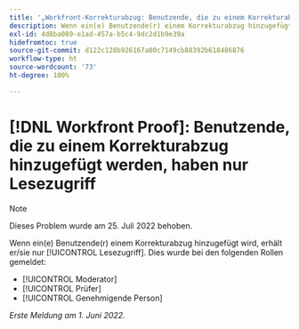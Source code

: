 ```yaml
---
title: '„Workfront-Korrekturabzug: Benutzende, die zu einem Korrekturabzug hinzugefügt werden, haben nur Lesezugriff.“'
description: Wenn ein(e) Benutzende(r) einem Korrekturabzug hinzugefügt wird, erhält er/sie nur Lesezugriff.
exl-id: 4d8ba089-e1ad-457a-b5c4-9dc2d1b9e39a
hidefromtoc: true
source-git-commit: d122c128b926167a00c7149cb88392b618486876
workflow-type: ht
source-wordcount: '73'
ht-degree: 100%

---
```


# [!DNL Workfront Proof]: Benutzende, die zu einem Korrekturabzug hinzugefügt werden, haben nur Lesezugriff

>[!NOTE]
>
>Dieses Problem wurde am 25. Juli 2022 behoben.

Wenn ein(e) Benutzende(r) einem Korrekturabzug hinzugefügt wird, erhält er/sie nur [!UICONTROL Lesezugriff]. Dies wurde bei den folgenden Rollen gemeldet:

* [!UICONTROL Moderator]
* [!UICONTROL Prüfer]
* [!UICONTROL Genehmigende Person]

_Erste Meldung am 1. Juni 2022._
